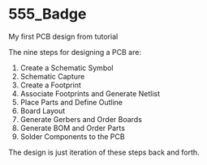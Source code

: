 # 555_Badge
My first PCB design from tutorial 

The nine steps for designing a PCB are:

1) Create a Schematic Symbol
2) Schematic Capture
3) Create a Footprint
4) Associate Footprints and Generate Netlist
5) Place Parts and Define Outline
6) Board Layout
7) Generate Gerbers and Order Boards
8) Generate BOM and Order Parts
9) Solder Components to the PCB

The design is just iteration of these steps back and forth.
